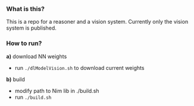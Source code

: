 ### What is this?

This is a repo for a reasoner and a vision system. Currently only the vision system is published.

### How to run?

**a)** download NN weights <br />

* run `./dlModelVision.sh` to download current weights

**b)** build <br />

* modify path to Nim lib in ./build.sh
* run `./build.sh`

